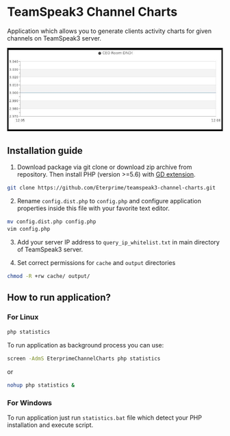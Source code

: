 # TeamSpeak3 Channel Charts
Application which allows you to generate clients activity charts for given channels on TeamSpeak3 server.

![Example chart](/example_chart.jpg)

## Installation guide
1. Download package via git clone or download zip archive from repository. Then install PHP (version >=5.6) with [GD extension](http://php.net/manual/en/image.installation.php). 
  ```bash
  git clone https://github.com/Eterprime/teamspeak3-channel-charts.git
  ```
  
2. Rename `config.dist.php` to `config.php` and configure application properties inside this file with your favorite text editor.
  ```bash
  mv config.dist.php config.php
  vim config.php
  ```

3. Add your server IP address to `query_ip_whitelist.txt` in main directory of TeamSpeak3 server.

4. Set correct permissions for `cache` and `output` directories
  ```bash
  chmod -R +rw cache/ output/
  ```

## How to run application?
### For Linux
```bash
php statistics
```
To run application as background process you can use:
```bash
screen -AdmS EterprimeChannelCharts php statistics
```
or
```bash
nohup php statistics &
```
### For Windows
To run application just run `statistics.bat` file which detect your PHP installation and execute script.
